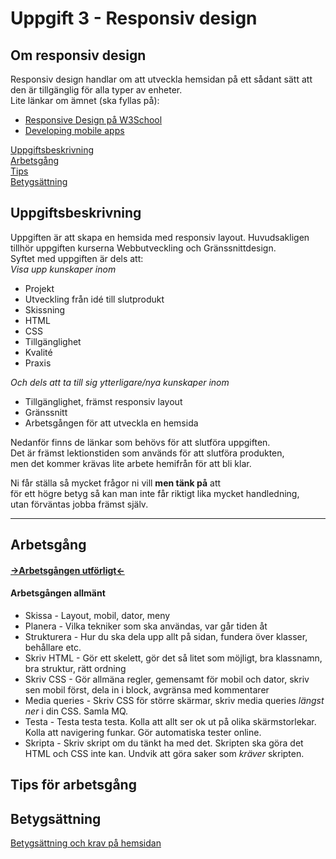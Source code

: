 # Uppgift 3 - Responsiv design

## Om responsiv design
Responsiv design handlar om att utveckla hemsidan på ett sådant sätt att den är tillgänglig för alla typer av enheter.  
Lite länkar om ämnet (ska fyllas på):
* [Responsive Design på W3School](https://www.w3schools.com/html/html_responsive.asp)
* [Developing mobile apps](https://www.toptal.com/android/developing-mobile-web-apps-when-why-and-how)  

[Uppgiftsbeskrivning](#task)  
[Arbetsgång](#method)  
[Tips](#method-tips)  
[Betygsättning](#grading)  

## <a name="task">Uppgiftsbeskrivning</a>

Uppgiften är att skapa en hemsida med responsiv layout. Huvudsakligen tillhör uppgiften kurserna Webbutveckling och Gränssnittdesign.  
Syftet med uppgiften är dels att:  
*Visa upp kunskaper inom*  
* Projekt
* Utveckling från idé till slutprodukt
* Skissning
* HTML
* CSS
* Tillgänglighet
* Kvalité
* Praxis  
  
*Och dels att ta till sig ytterligare/nya kunskaper inom*
* Tillgänglighet, främst responsiv layout
* Gränssnitt
* Arbetsgången för att utveckla en hemsida

Nedanför finns de länkar som behövs för att slutföra uppgiften.  
Det är främst lektionstiden som används för att slutföra produkten,  
men det kommer krävas lite arbete hemifrån för att bli klar.

Ni får ställa så mycket frågor ni vill **men tänk på** att  
för ett högre betyg så kan man inte får riktigt lika mycket handledning,  
utan förväntas jobba främst själv.

*****

## <a name="method">Arbetsgång</a>

####  [->Arbetsgången utförligt<-](method.md)  

#### Arbetsgången allmänt
* Skissa - Layout, mobil, dator, meny
* Planera - Vilka tekniker som ska användas, var går tiden åt
* Strukturera - Hur du ska dela upp allt på sidan, fundera över klasser, behållare etc.
* Skriv HTML - Gör ett skelett, gör det så litet som möjligt, bra klassnamn, bra struktur, rätt ordning
* Skriv CSS - Gör allmäna regler, gemensamt för mobil och dator, skriv sen mobil först, dela in i block, avgränsa med kommentarer
* Media queries - Skriv CSS för större skärmar, skriv media queries *längst ner* i din CSS. Samla MQ.
* Testa - Testa testa testa. Kolla att allt ser ok ut på olika skärmstorlekar. Kolla att navigering funkar. Gör automatiska tester online.
* Skripta - Skriv skript om du tänkt ha med det. Skripten ska göra det HTML och CSS inte kan. Undvik att göra saker som *kräver* skripten.

## <a name="method-tips">Tips för arbetsgång</a>

## <a name="grading">Betygsättning</a>
[Betygsättning och krav på hemsidan](grading.md)



